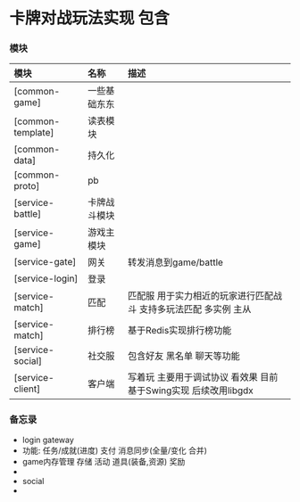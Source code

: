 # 卡牌对战玩法实现 包含

### 模块

| 模块                | 名称     | 描述                                      |  
|:------------------|:-------|:----------------------------------------|
| [common-game]     | 一些基础东东 |                                         |
| [common-template] | 读表模块   |                                         |
| [common-data]     | 持久化    |                                         |
| [common-proto]    | pb     |                                         |
| [service-battle]  | 卡牌战斗模块 |                                         |
| [service-game]    | 游戏主模块  |                                         |
| [service-gate]    | 网关     | 转发消息到game/battle                        |
| [service-login]   | 登录     |                                         |
| [service-match]   | 匹配     | 匹配服 用于实力相近的玩家进行匹配战斗 支持多玩法匹配 多实例 主从      |
| [service-match]   | 排行榜    | 基于Redis实现排行榜功能                          |
| [service-social]  | 社交服    | 包含好友 黑名单 聊天等功能                          |
| [service-client]  | 客户端    | 写着玩 主要用于调试协议 看效果 目前基于Swing实现 后续改用libgdx |

### 备忘录

* login gateway 
* 功能:  任务/成就(进度) 支付 消息同步(全量/变化 合并)
* game内存管理 存储 活动 道具(装备,资源) 奖励
*
* social
* 
